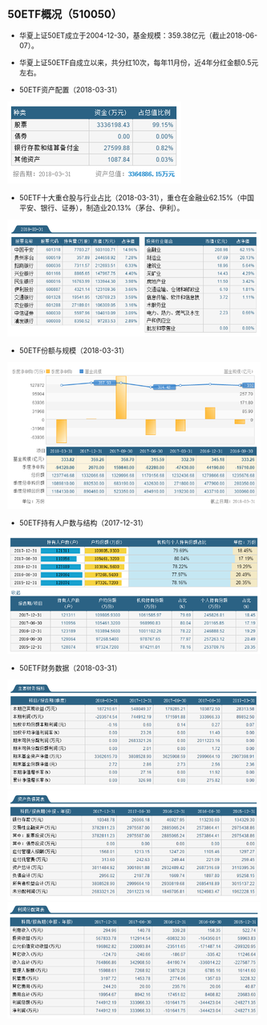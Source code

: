 ## 50ETF概况（510050）
* 华夏上证50ET成立于2004-12-30，基金规模：359.38亿元（截止2018-06-07）。
* 华夏上证50ETF自成立以来，共分红10次，每年11月份，近4年分红金额0.5元左右。

* 50ETF资产配置（2018-03-31）

![](50ETF_zichan.png)

* 50ETF十大重仓股与行业占比（2018-03-31），重仓在金融业62.15%（中国平安、银行、证券），制造业20.13%（茅台、伊利）。

![](50ETF_zhongcang.png)

* 50ETF份额与规模（2018-03-31）

![](50ETF_guimo.png)

* 50ETF持有人户数与结构（2017-12-31）

![](50ETF_chiyou.png)

* 50ETF财务数据（2018-03-31）

![](50ETF_caiwu.png)
![](50ETF_zichanfuzhai.png)
![](50ETF_lirun.png)
